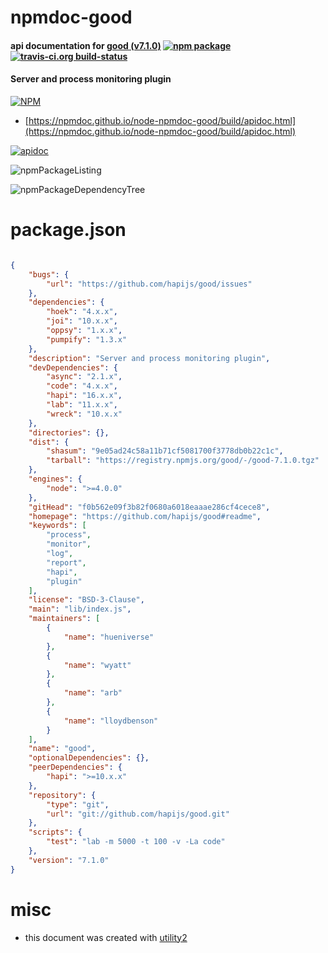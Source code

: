 # npmdoc-good

#### api documentation for  [good (v7.1.0)](https://github.com/hapijs/good#readme)  [![npm package](https://img.shields.io/npm/v/npmdoc-good.svg?style=flat-square)](https://www.npmjs.org/package/npmdoc-good) [![travis-ci.org build-status](https://api.travis-ci.org/npmdoc/node-npmdoc-good.svg)](https://travis-ci.org/npmdoc/node-npmdoc-good)

#### Server and process monitoring plugin

[![NPM](https://nodei.co/npm/good.png?downloads=true&downloadRank=true&stars=true)](https://www.npmjs.com/package/good)

- [https://npmdoc.github.io/node-npmdoc-good/build/apidoc.html](https://npmdoc.github.io/node-npmdoc-good/build/apidoc.html)

[![apidoc](https://npmdoc.github.io/node-npmdoc-good/build/screenCapture.buildCi.browser.%252Ftmp%252Fbuild%252Fapidoc.html.png)](https://npmdoc.github.io/node-npmdoc-good/build/apidoc.html)

![npmPackageListing](https://npmdoc.github.io/node-npmdoc-good/build/screenCapture.npmPackageListing.svg)

![npmPackageDependencyTree](https://npmdoc.github.io/node-npmdoc-good/build/screenCapture.npmPackageDependencyTree.svg)



# package.json

```json

{
    "bugs": {
        "url": "https://github.com/hapijs/good/issues"
    },
    "dependencies": {
        "hoek": "4.x.x",
        "joi": "10.x.x",
        "oppsy": "1.x.x",
        "pumpify": "1.3.x"
    },
    "description": "Server and process monitoring plugin",
    "devDependencies": {
        "async": "2.1.x",
        "code": "4.x.x",
        "hapi": "16.x.x",
        "lab": "11.x.x",
        "wreck": "10.x.x"
    },
    "directories": {},
    "dist": {
        "shasum": "9e05ad24c58a11b71cf5081700f3778db0b22c1c",
        "tarball": "https://registry.npmjs.org/good/-/good-7.1.0.tgz"
    },
    "engines": {
        "node": ">=4.0.0"
    },
    "gitHead": "f0b562e09f3b82f0680a6018eaaae286cf4cece8",
    "homepage": "https://github.com/hapijs/good#readme",
    "keywords": [
        "process",
        "monitor",
        "log",
        "report",
        "hapi",
        "plugin"
    ],
    "license": "BSD-3-Clause",
    "main": "lib/index.js",
    "maintainers": [
        {
            "name": "hueniverse"
        },
        {
            "name": "wyatt"
        },
        {
            "name": "arb"
        },
        {
            "name": "lloydbenson"
        }
    ],
    "name": "good",
    "optionalDependencies": {},
    "peerDependencies": {
        "hapi": ">=10.x.x"
    },
    "repository": {
        "type": "git",
        "url": "git://github.com/hapijs/good.git"
    },
    "scripts": {
        "test": "lab -m 5000 -t 100 -v -La code"
    },
    "version": "7.1.0"
}
```



# misc
- this document was created with [utility2](https://github.com/kaizhu256/node-utility2)
